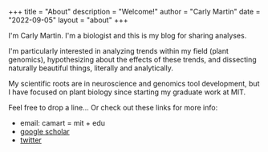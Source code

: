+++
title = "About"
description = "Welcome!"
author = "Carly Martin"
date = "2022-09-05"
layout = "about"
+++

I'm Carly Martin. I'm a biologist and this is my blog for sharing analyses. 

I'm particularly interested in analyzing trends within my field (plant genomics), hypothesizing about the effects of these trends, and dissecting naturally beautiful things, literally and analytically. 

My scientific roots are in neuroscience and genomics tool development, but I have focused on plant biology since starting my graduate work at MIT.      

Feel free to drop a line... Or check out these links for more info: 
* email: camart = mit + edu
* [google scholar](https://scholar.google.com/citations?user=5DolZmgAAAAJ&hl=en)
* [twitter](https://twitter.com/cmart_seq)
